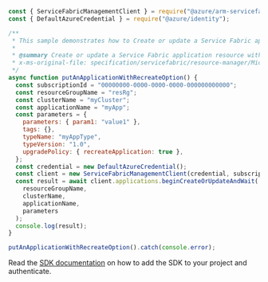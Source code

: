 ```javascript
const { ServiceFabricManagementClient } = require("@azure/arm-servicefabric");
const { DefaultAzureCredential } = require("@azure/identity");

/**
 * This sample demonstrates how to Create or update a Service Fabric application resource with the specified name.
 *
 * @summary Create or update a Service Fabric application resource with the specified name.
 * x-ms-original-file: specification/servicefabric/resource-manager/Microsoft.ServiceFabric/stable/2021-06-01/examples/ApplicationPutOperation_recreate_example.json
 */
async function putAnApplicationWithRecreateOption() {
  const subscriptionId = "00000000-0000-0000-0000-000000000000";
  const resourceGroupName = "resRg";
  const clusterName = "myCluster";
  const applicationName = "myApp";
  const parameters = {
    parameters: { param1: "value1" },
    tags: {},
    typeName: "myAppType",
    typeVersion: "1.0",
    upgradePolicy: { recreateApplication: true },
  };
  const credential = new DefaultAzureCredential();
  const client = new ServiceFabricManagementClient(credential, subscriptionId);
  const result = await client.applications.beginCreateOrUpdateAndWait(
    resourceGroupName,
    clusterName,
    applicationName,
    parameters
  );
  console.log(result);
}

putAnApplicationWithRecreateOption().catch(console.error);
```

Read the [SDK documentation](https://github.com/Azure/azure-sdk-for-js/blob/%40azure%2Farm-servicefabric_2.0.1/sdk/servicefabric/arm-servicefabric/README.md) on how to add the SDK to your project and authenticate.
